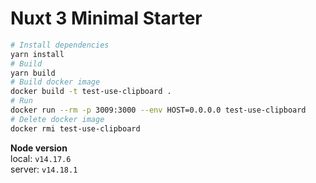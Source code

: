 # Nuxt 3 Minimal Starter

```bash
# Install dependencies
yarn install
# Build
yarn build
# Build docker image
docker build -t test-use-clipboard .
# Run
docker run --rm -p 3009:3000 --env HOST=0.0.0.0 test-use-clipboard
# Delete docker image
docker rmi test-use-clipboard
```

**Node version**   
local: `v14.17.6`   
server: `v14.18.1`

